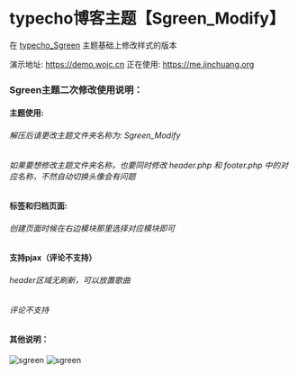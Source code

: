 # typecho博客主题【Sgreen_Modify】
在 [typecho_Sgreen](https://github.com/yiyeticms/typecho_Sgreen) 主题基础上修改样式的版本

演示地址: https://demo.wojc.cn
正在使用: https://me.jinchuang.org

### Sgreen主题二次修改使用说明：

#### 主题使用:
###### 解压后请更改主题文件夹名称为: Sgreen_Modify
###### 如果要想修改主题文件夹名称，也要同时修改 header.php 和 footer.php 中的对应名称，不然自动切换头像会有问题

#### 标签和归档页面: 
###### 创建页面时候在右边模块那里选择对应模块即可

#### 支持pjax（评论不支持）
###### header区域无刷新，可以放置歌曲
###### 评论不支持

#### 其他说明：


![sgreen](https://github.com/jcorg/Sgreen_Modify/blob/master/screenshot.jpg)
![sgreen](https://github.com/jcorg/Sgreen_Modify/blob/master/screenshot1.jpg)

